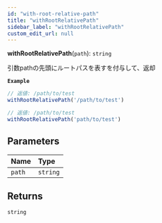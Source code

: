 ```yaml
---
id: "with-root-relative-path"
title: "withRootRelativePath"
sidebar_label: "withRootRelativePath"
custom_edit_url: null
---
```


**withRootRelativePath**(`path`): `string`

引数pathの先頭にルートパスを表すを付与して、返却

**`Example`**

```ts
// 返値: /path/to/test
withRootRelativePath('/path/to/test')

// 返値: /path/to/test
withRootRelativePath('path/to/test')
```

## Parameters

| Name | Type |
| :------ | :------ |
| `path` | `string` |

## Returns

`string`
